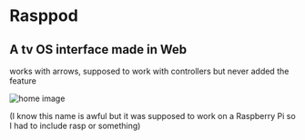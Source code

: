 # Rasppod

## A tv OS interface made in Web

works with arrows, supposed to work with controllers but never added the feature

![home image](https://ibb.co/ft60m0C)

(I know this name is awful but it was supposed to work on a Raspberry Pi so I had to include rasp or something)
